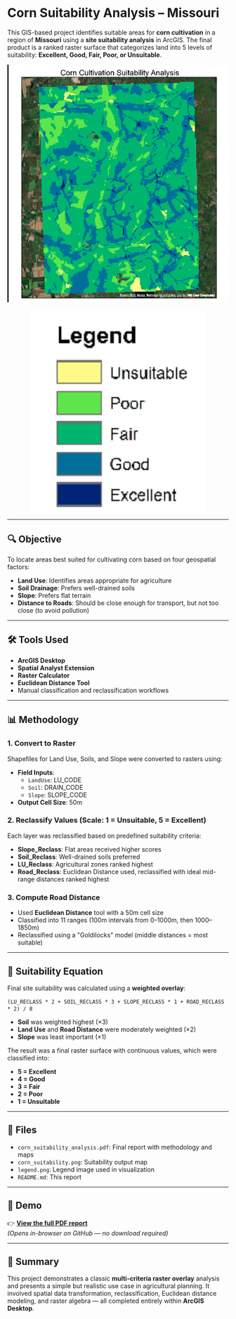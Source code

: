 # Corn Suitability Analysis – Missouri

This GIS-based project identifies suitable areas for **corn cultivation** in a region of **Missouri** using a **site suitability analysis** in ArcGIS. The final product is a ranked raster surface that categorizes land into 5 levels of suitability: **Excellent, Good, Fair, Poor, or Unsuitable**.

<p align="center">
  <img src="./corn_suitability.png" alt="Corn Suitability Map" width="600"/>
</p>

<p align="center">
  <img src="./legend.png" alt="Legend" width="400"/>
</p>

---

## 🔍 Objective

To locate areas best suited for cultivating corn based on four geospatial factors:

- **Land Use**: Identifies areas appropriate for agriculture  
- **Soil Drainage**: Prefers well-drained soils  
- **Slope**: Prefers flat terrain  
- **Distance to Roads**: Should be close enough for transport, but not too close (to avoid pollution)

---

## 🛠️ Tools Used

- **ArcGIS Desktop**
- **Spatial Analyst Extension**
- **Raster Calculator**
- **Euclidean Distance Tool**
- Manual classification and reclassification workflows

---

## 📊 Methodology

### 1. Convert to Raster

Shapefiles for Land Use, Soils, and Slope were converted to rasters using:

- **Field Inputs**:
  - `LandUse`: LU_CODE
  - `Soil`: DRAIN_CODE
  - `Slope`: SLOPE_CODE
- **Output Cell Size**: 50m

### 2. Reclassify Values (Scale: 1 = Unsuitable, 5 = Excellent)

Each layer was reclassified based on predefined suitability criteria:

- **Slope_Reclass**: Flat areas received higher scores  
- **Soil_Reclass**: Well-drained soils preferred  
- **LU_Reclass**: Agricultural zones ranked highest  
- **Road_Reclass**: Euclidean Distance used, reclassified with ideal mid-range distances ranked highest

### 3. Compute Road Distance

- Used **Euclidean Distance** tool with a 50m cell size  
- Classified into 11 ranges (100m intervals from 0–1000m, then 1000–1850m)  
- Reclassified using a "Goldilocks" model (middle distances = most suitable)

---

## 🧮 Suitability Equation

Final site suitability was calculated using a **weighted overlay**:

```
(LU_RECLASS * 2 + SOIL_RECLASS * 3 + SLOPE_RECLASS * 1 + ROAD_RECLASS * 2) / 8
```

- **Soil** was weighted highest (×3)  
- **Land Use** and **Road Distance** were moderately weighted (×2)  
- **Slope** was least important (×1)  

The result was a final raster surface with continuous values, which were classified into:

- **5 = Excellent**
- **4 = Good**
- **3 = Fair**
- **2 = Poor**
- **1 = Unsuitable**

---

## 📁 Files

- `corn_suitability_analysis.pdf`: Final report with methodology and maps  
- `corn_suitability.png`: Suitability output map  
- `legend.png`: Legend image used in visualization  
- `README.md`: This report

---

## 🔗 Demo

👉 [**View the full PDF report**](./corn_suitability_analysis.pdf)  
*(Opens in-browser on GitHub — no download required)*

---

## 🧠 Summary

This project demonstrates a classic **multi-criteria raster overlay** analysis and presents a simple but realistic use case in agricultural planning. It involved spatial data transformation, reclassification, Euclidean distance modeling, and raster algebra — all completed entirely within **ArcGIS Desktop**.